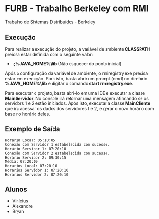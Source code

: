 # FURB - Trabalho Berkeley com RMI
Trabalho de Sistemas Distribuídos - Berkeley

## Execução
Para realizar a execução do projeto, a variável de ambiente <b>CLASSPATH</b> preicsa estar definida com o seguinte valor:
- <b>.;%JAVA_HOME%\lib</b> (Não esquecer do ponto inicial)

Após a configuração da variável de ambiente, o rmiregistry.exe precisa estar em execução. Para isto, basta abrir um prompt (cmd) no diretório <b>%JAVA_HOME%\lib</b> e digitar o comando <b>start rmiregistry.exe</b>.

Para executar o projeto, basta abri-lo em uma IDE e executar a classe <b>MainServidor</b>. No console irá retornar uma mensagem afirmando se os servidors 1 e 2 estão iniciados. Após isto, executar a classe <b>MainCliente</b> que irá acessar os dados dos servidores 1 e 2, e gerar o novo horário com base no horário deles.

## Exemplo de Saída
```
Horário Local: 05:10:05
Conexão com Servidor 1 estabelecida com sucesso.
Horário Servidor 1: 07:20:10
Conexão com Servidor 2 estabelecida com sucesso.
Horário Servidor 2: 09:30:15
Média: 07:20:10
Horarios Local: 07:20:10
Horarios Servidor 1: 07:20:10
Horarios Servidor 2: 07:20:10
```

## Alunos
- Vinícius
- Alexandre
- Bryan
